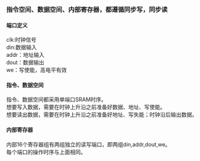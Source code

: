 ### 指令空间、数据空间、内部寄存器，都遵循同步写，同步读
#### 端口定义
clk:时钟信号  
din:数据输入  
addr：地址输入  
dout：数据输出  
we：写使能，高电平有效  
#### 指令、数据空间
指令、数据空间都采用单端口SRAM时序。  
想要写入数据，需要在时钟上升沿之前准备好数据、地址、写使能。  
想要读出数据，需要在时钟上升沿之前准备好地址、写失能；时钟沿后输出数据。
#### 内部寄存器
内部16个寄存器组有两组独立的读写端口，即两组din,addr,dout,we。  
每个端口的操作时序与上面相同。